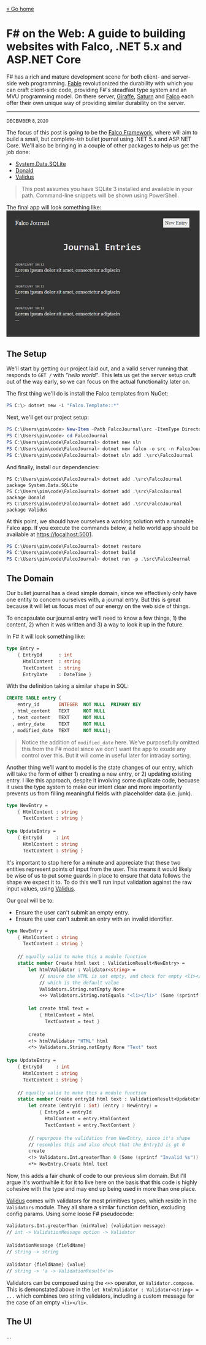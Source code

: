 [« Go home](/)

# F# on the Web: A guide to building websites with Falco, .NET 5.x and ASP.NET Core

F# has a rich and mature development scene for both client- and server-side web programming. [Fable][2] revolutionized the durability with which you can craft client-side code, providing F#'s steadfast type system and an MVU programming model. On there server, [Giraffe][3], [Saturn][4] and [Falco][1] each offer their own unique way of providing similar durability on the server.

* * *

<small class="muted monospace">DECEMBER 8, 2020</small>

The focus of this post is going to be the [Falco Framework][1], where will aim to build a small, but complete-_ish_ bullet journal using .NET 5.x and ASP.NET Core. We'll also be bringing in a couple of other packages to help us get the job done:

- [System.Data.SQLite][5]
- [Donald][6]
- [Validus][7]

> This post assumes you have SQLite 3 installed and available in your path. Command-line snippets will be shown using PowerShell.

The final app will look something like:
!["FalcoJournal screenshot"](/img/2020-12-08-fsharp-falco/app.png)

## The Setup

We'll start by getting our project laid out, and a valid server running that responds to `GET /` with *"hello world"*. This lets us get the server setup cruft out of the way early, so we can focus on the actual functionality later on.

The first thing we'll do is install the Falco templates from NuGet:

```powershell
PS C:\> dotnet new -i "Falco.Template::*"
```

Next, we'll get our project setup:

```powershell
PS C:\Users\pim\code> New-Item -Path FalcoJournal\src -ItemType Directory
PS C:\Users\pim\code> cd FalcoJournal
PS C:\Users\pim\code\FalcoJournal> dotnet new sln
PS C:\Users\pim\code\FalcoJournal> dotnet new falco -o src -n FalcoJournal
PS C:\Users\pim\code\FalcoJournal> dotnet sln add .\src\FalcoJournal
```

And finally, install our dependencies:

```poweshell
PS C:\Users\pim\code\FalcoJournal> dotnet add .\src\FalcoJournal package System.Data.SQLite
PS C:\Users\pim\code\FalcoJournal> dotnet add .\src\FalcoJournal package Donald
PS C:\Users\pim\code\FalcoJournal> dotnet add .\src\FalcoJournal package Validus
```

At this point, we should have ourselves a working solution with a runnable Falco app. If you execute the commands below, a hello world app should be available at [https://localhost:5001](https://localhost:5001).

```powershell
PS C:\Users\pim\code\FalcoJournal> dotnet restore
PS C:\Users\pim\code\FalcoJournal> dotnet build
PS C:\Users\pim\code\FalcoJournal> dotnet run -p .\src\FalcoJournal
```

## The Domain

Our bullet journal has a dead simple domain, since we effectively only have one entity to concern ourselves with, a journal entry. But this is great because it will let us focus most of our energy on the web side of things.

To encapsulate our journal entry we'll need to know a few things, 1) the content, 2) when it was written and 3) a way to look it up in the future. 

In F# it will look something like:

```fsharp
type Entry = 
    { EntryId      : int
      HtmlContent  : string 
      TextContent  : string
      EntryDate    : DateTime }
```

With the definition taking a similar shape in SQL:

```sql
CREATE TABLE entry (
    entry_id       INTEGER  NOT NULL  PRIMARY KEY
  , html_content   TEXT     NOT NULL  
  , text_content   TEXT     NOT NULL
  , entry_date     TEXT     NOT NULL
  , modified_date  TEXT     NOT NULL);
```

> Notice the addition of `modified_date` here. We've purposefully omitted this from the F# model since we don't want the app to exude any control over this. But it will come in useful later for intraday sorting.

Another thing we'll want to model is the state changes of our entry, which will take the form of either 1) creating a new entry, or 2) updating existing entry. I like this approach, despite it involving some duplicate code, becuase it uses the type system to make our intent clear and more importantly prevents us from filling meaningful fields with placeholder data (i.e. junk).

```fsharp
type NewEntry = 
    { HtmlContent : string 
      TextContent : string }

type UpdateEntry =
    { EntryId     : int
      HtmlContent : string 
      TextContent : string }
```

It's important to stop here for a minute and appreciate that these two entities represent points of input from the user. This means it would likely be wise of us to put some guards in place to ensure that data follows the shape we expect it to. To do this we'll run input validation against the raw input values, using [Validus][7].

Our goal will be to:

- Ensure the user can't submit an empty entry.
- Ensure the user can't submit an entry with an invalid identifier.

```fsharp
type NewEntry = 
    { HtmlContent : string 
      TextContent : string }

    // equally valid to make this a module function
    static member Create html text : ValidationResult<NewEntry> =
        let htmlValidator : Validator<string> = 
            // ensure the HTML is not empty, and check for empty <li></li>
            // which is the default value
            Validators.String.notEmpty None
            <+> Validators.String.notEquals "<li></li>" (Some (sprintf "%s must not be empty"))

        let create html text = 
            { HtmlContent = html
              TextContent = text }            

        create
        <!> htmlValidator "HTML" html
        <*> Validators.String.notEmpty None "Text" text

type UpdateEntry =
    { EntryId     : int
      HtmlContent : string 
      TextContent : string }

    // equally valid to make this a module function
    static member Create entryId html text : ValidationResult<UpdateEntry> =        
        let create (entryId : int) (entry : NewEntry) = 
            { EntryId = entryId 
              HtmlContent = entry.HtmlContent 
              TextContent = entry.TextContent }

        // repurpose the validation from NewEntry, since it's shape
        // resembles this and also check that the EntryId is gt 0
        create 
        <!> Validators.Int.greaterThan 0 (Some (sprintf "Invalid %s")) "Entry ID" entryId 
        <*> NewEntry.Create html text
```

Now, this adds a fair chunk of code to our previous slim domain. But I'll argue it's worthwhile it for it to live here on the basis that this code is highly cohesive with the type and may end up being used in more than one place.

[Validus][7] comes with validators for most primitives types, which reside in the `Validators` module. They all share a similar function defition, excluding config params. Using some loose F# pseudocode:

```fsharp
Validators.Int.greaterThan {minValue} {validation message}
// int -> ValidationMessage option -> Validator 

ValidationMessage {fieldName}
// string -> string

Validator {fieldName} {value}
// string -> 'a -> ValidationResult<'a>
```

Validators can be composed using the `<+>` operator, or `Validator.compose`. This is demonstated above in the `let htmlValidator : Validator<string> = ...` which combines two string validators, including a custom message for the case of an empty `<li></li>`.

## The UI

...

[1]: https://github.com/pimbrouwers/Falco
[2]: https://github.com/fable-compiler/Fable
[3]: https://github.com/giraffe-fsharp/giraffe
[4]: https://github.com/SaturnFramework/Saturn
[5]: https://www.nuget.org/packages/System.Data.SQLite
[6]: https://github.com/pimbrouwers/Donald
[7]: https://github.com/pimbrouwers/Validus